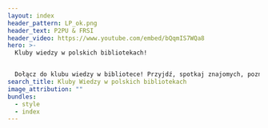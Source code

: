 ```yaml
---
layout: index
header_pattern: LP_ok.png
header_text: P2PU & FRSI
header_video: https://www.youtube.com/embed/bQqmIS7WQa8
hero: >-
  Kluby wiedzy w polskich bibliotekach!


  Dołącz do klubu wiedzy w bibliotece! Przyjdź, spotkaj znajomych, poznaj nowe osoby i razem nauczcie się czegoś przydatnego! Spotkania odbywają się raz w tygodniu przez 6-8 tygodni. Zapraszamy.
search_title: Kluby Wiedzy w polskich bibliotekach
image_attribution: ""
bundles:
  - style
  - index
---
```

